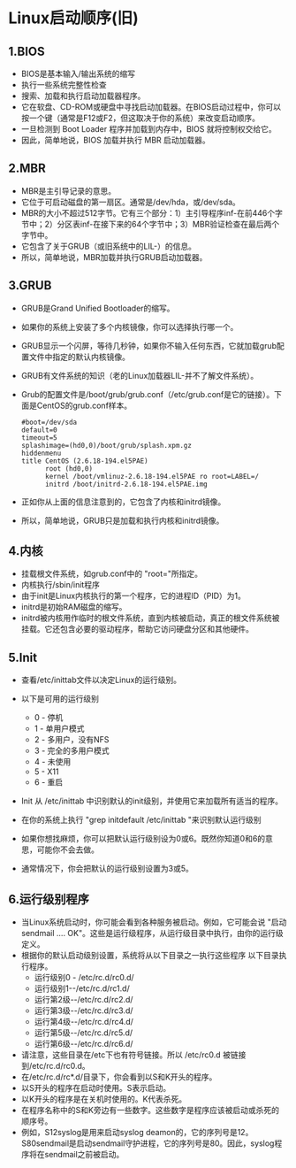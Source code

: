 # Linux启动顺序(旧)

## 1.BIOS

- BIOS是基本输入/输出系统的缩写
- 执行一些系统完整性检查
- 搜索、加载和执行启动加载器程序。
- 它在软盘、CD-ROM或硬盘中寻找启动加载器。在BIOS启动过程中，你可以按一个键（通常是F12或F2，但这取决于你的系统）来改变启动顺序。
- 一旦检测到 Boot Loader 程序并加载到内存中，BIOS 就将控制权交给它。
- 因此，简单地说，BIOS 加载并执行 MBR 启动加载器。

## 2.MBR

- MBR是主引导记录的意思。
- 它位于可启动磁盘的第一扇区。通常是/dev/hda，或/dev/sda。
- MBR的大小不超过512字节。它有三个部分：1）主引导程序inf-在前446个字节中；2）分区表inf-在接下来的64个字节中；3）MBR验证检查在最后两个字节中。
- 它包含了关于GRUB（或旧系统中的LIL-）的信息。
- 所以，简单地说，MBR加载并执行GRUB启动加载器。

## 3.GRUB

- GRUB是Grand Unified Bootloader的缩写。

- 如果你的系统上安装了多个内核镜像，你可以选择执行哪一个。

- GRUB显示一个闪屏，等待几秒钟，如果你不输入任何东西，它就加载grub配置文件中指定的默认内核镜像。

- GRUB有文件系统的知识（老的Linux加载器LIL-并不了解文件系统）。

- Grub的配置文件是/boot/grub/grub.conf（/etc/grub.conf是它的链接）。下面是CentOS的grub.conf样本。
    ```shell
    #boot=/dev/sda
    default=0
    timeout=5
    splashimage=(hd0,0)/boot/grub/splash.xpm.gz
    hiddenmenu
    title CentOS (2.6.18-194.el5PAE)
          root (hd0,0)
          kernel /boot/vmlinuz-2.6.18-194.el5PAE ro root=LABEL=/
          initrd /boot/initrd-2.6.18-194.el5PAE.img
    ```
    
    
    
- 正如你从上面的信息注意到的，它包含了内核和initrd镜像。
- 所以，简单地说，GRUB只是加载和执行内核和initrd镜像。

## 4.内核

- 挂载根文件系统，如grub.conf中的 "root="所指定。
- 内核执行/sbin/init程序
- 由于init是Linux内核执行的第一个程序，它的进程ID（PID）为1。
- initrd是初始RAM磁盘的缩写。
- initrd被内核用作临时的根文件系统，直到内核被启动，真正的根文件系统被挂载。它还包含必要的驱动程序，帮助它访问硬盘分区和其他硬件。

## 5.Init

- 查看/etc/inittab文件以决定Linux的运行级别。
- 以下是可用的运行级别
  - 0 - 停机
  - 1 - 单用户模式
  - 2 - 多用户，没有NFS
  - 3 - 完全的多用户模式
  - 4 - 未使用
  - 5 - X11
  - 6 - 重启

- Init 从 /etc/inittab 中识别默认的init级别，并使用它来加载所有适当的程序。
- 在你的系统上执行 "grep initdefault /etc/inittab "来识别默认运行级别
- 如果你想找麻烦，你可以把默认运行级别设为0或6。既然你知道0和6的意思，可能你不会去做。
- 通常情况下，你会把默认的运行级别设置为3或5。

## 6.运行级别程序

- 当Linux系统启动时，你可能会看到各种服务被启动。例如，它可能会说 "启动sendmail .... OK"。这些是运行级程序，从运行级目录中执行，由你的运行级定义。
- 根据你的默认启动级别设置，系统将从以下目录之一执行这些程序
  以下目录执行程序。
  - 运行级别0 - /etc/rc.d/rc0.d/
  - 运行级别1--/etc/rc.d/rc1.d/
  - 运行第2级--/etc/rc.d/rc2.d/
  - 运行第3级--/etc/rc.d/rc3.d/
  - 运行第4级--/etc/rc.d/rc4.d/
  - 运行第5级--/etc/rc.d/rc5.d/
  - 运行第6级--/etc/rc.d/rc6.d/
- 请注意，这些目录在/etc下也有符号链接。所以 /etc/rc0.d 被链接到/etc/rc.d/rc0.d。
- 在/etc/rc.d/rc*.d/目录下，你会看到以S和K开头的程序。
- 以S开头的程序在启动时使用。S表示启动。
- 以K开头的程序是在关机时使用的。K代表杀死。
- 在程序名称中的S和K旁边有一些数字。这些数字是程序应该被启动或杀死的顺序号。
- 例如，S12syslog是用来启动syslog deamon的，它的序列号是12。S80sendmail是启动sendmail守护进程，它的序列号是80。因此，syslog程序将在sendmail之前被启动。
